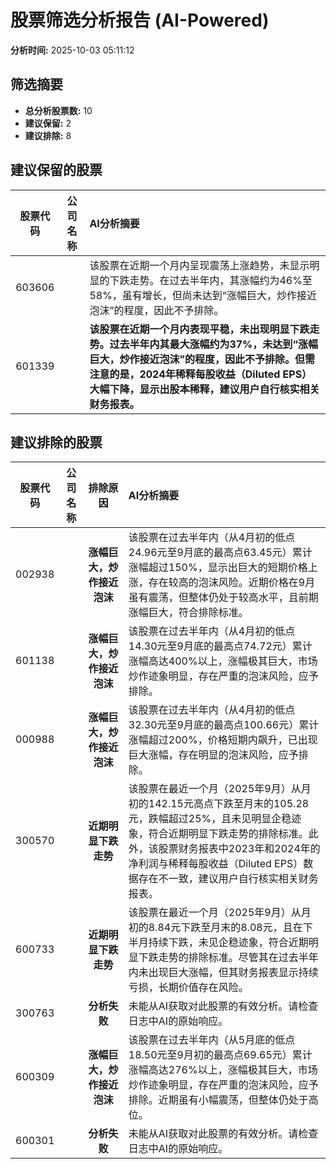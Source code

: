 # 股票筛选分析报告 (AI-Powered)

**分析时间:** 2025-10-03 05:11:12

## 筛选摘要

- **总分析股票数:** 10
- **建议保留:** 2
- **建议排除:** 8

## 建议保留的股票

| 股票代码 | 公司名称 | AI分析摘要 |
|:---:|:---:|:---|
| 603606 |  | 该股票在近期一个月内呈现震荡上涨趋势，未显示明显的下跌走势。在过去半年内，其涨幅约为46%至58%，虽有增长，但尚未达到“涨幅巨大，炒作接近泡沫”的程度，因此不予排除。 |
| 601339 |  | **该股票在近期一个月内表现平稳，未出现明显下跌走势。过去半年内其最大涨幅约为37%，未达到“涨幅巨大，炒作接近泡沫”的程度，因此不予排除。但需注意的是，2024年稀释每股收益（Diluted EPS）大幅下降，显示出股本稀释，建议用户自行核实相关财务报表。** |

## 建议排除的股票

| 股票代码 | 公司名称 | 排除原因 | AI分析摘要 |
|:---:|:---:|:---:|:---|
| 002938 |  | **涨幅巨大，炒作接近泡沫** | 该股票在过去半年内（从4月初的低点24.96元至9月底的最高点63.45元）累计涨幅超过150%，显示出巨大的短期价格上涨，存在较高的泡沫风险。近期价格在9月虽有震荡，但整体仍处于较高水平，且前期涨幅巨大，符合排除标准。 |
| 601138 |  | **涨幅巨大，炒作接近泡沫** | 该股票在过去半年内（从4月初的低点14.30元至9月底的最高点74.72元）累计涨幅高达400%以上，涨幅极其巨大，市场炒作迹象明显，存在严重的泡沫风险，应予排除。 |
| 000988 |  | **涨幅巨大，炒作接近泡沫** | 该股票在过去半年内（从4月初的低点32.30元至9月底的最高点100.66元）累计涨幅超过200%，价格短期内飙升，已出现巨大涨幅，存在明显的泡沫风险，应予排除。 |
| 300570 |  | **近期明显下跌走势** | 该股票在最近一个月（2025年9月）从月初的142.15元高点下跌至月末的105.28元，跌幅超过25%，且未见明显企稳迹象，符合近期明显下跌走势的排除标准。此外，该股票财务报表中2023年和2024年的净利润与稀释每股收益（Diluted EPS）数据存在不一致，建议用户自行核实相关财务报表。 |
| 600733 |  | **近期明显下跌走势** | 该股票在最近一个月（2025年9月）从月初的8.84元下跌至月末的8.08元，且在下半月持续下跌，未见企稳迹象，符合近期明显下跌走势的排除标准。尽管其在过去半年内未出现巨大涨幅，但其财务报表显示持续亏损，长期价值存在风险。 |
| 300763 |  | **分析失败** | 未能从AI获取对此股票的有效分析。请检查日志中AI的原始响应。 |
| 600309 |  | **涨幅巨大，炒作接近泡沫** | 该股票在过去半年内（从5月底的低点18.50元至9月初的最高点69.65元）累计涨幅高达276%以上，涨幅极其巨大，市场炒作迹象明显，存在严重的泡沫风险，应予排除。近期虽有小幅震荡，但整体仍处于高位。 |
| 600301 |  | **分析失败** | 未能从AI获取对此股票的有效分析。请检查日志中AI的原始响应。 |
